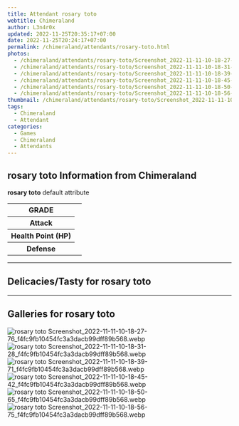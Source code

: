 ```yaml
---
title: Attendant rosary toto
webtitle: Chimeraland
author: L3n4r0x
updated: 2022-11-25T20:35:17+07:00
date: 2022-11-25T20:24:17+07:00
permalink: /chimeraland/attendants/rosary-toto.html
photos:
  - /chimeraland/attendants/rosary-toto/Screenshot_2022-11-11-10-18-27-76_f4fc9fb10454fc3a3dacb99dff89b568.webp
  - /chimeraland/attendants/rosary-toto/Screenshot_2022-11-11-10-18-31-28_f4fc9fb10454fc3a3dacb99dff89b568.webp
  - /chimeraland/attendants/rosary-toto/Screenshot_2022-11-11-10-18-39-71_f4fc9fb10454fc3a3dacb99dff89b568.webp
  - /chimeraland/attendants/rosary-toto/Screenshot_2022-11-11-10-18-45-42_f4fc9fb10454fc3a3dacb99dff89b568.webp
  - /chimeraland/attendants/rosary-toto/Screenshot_2022-11-11-10-18-50-65_f4fc9fb10454fc3a3dacb99dff89b568.webp
  - /chimeraland/attendants/rosary-toto/Screenshot_2022-11-11-10-18-56-75_f4fc9fb10454fc3a3dacb99dff89b568.webp
thumbnail: /chimeraland/attendants/rosary-toto/Screenshot_2022-11-11-10-18-27-76_f4fc9fb10454fc3a3dacb99dff89b568.webp
tags:
  - Chimeraland
  - Attendant
categories:
  - Games
  - Chimeraland
  - Attendants
---
```


<section id="bootstrap-wrapper"><link rel="stylesheet" href="https://rawcdn.githack.com/dimaslanjaka/Web-Manajemen/0c3b5aa1813bd4abcd2c11bf3e37928b15c28664/css/bootstrap-5-3-0-alpha3-wrapper.css"/><h2>rosary toto Information from Chimeraland</h2><p><b>rosary toto</b> default attribute <table><tr><th>GRADE</th><td></td></tr><tr><th>Attack</th><td></td></tr><tr><th>Health Point (HP)</th><td></td></tr><tr><th>Defense</th><td></td></tr></table></p><hr/><h2>Delicacies/Tasty for rosary toto</h2><hr/><div id="gallery"><h2>Galleries for rosary toto</h2><div class="row"><div class="col-lg-6 col-12"><img src="/chimeraland/attendants/rosary-toto/Screenshot_2022-11-11-10-18-27-76_f4fc9fb10454fc3a3dacb99dff89b568.webp" alt="rosary toto Screenshot_2022-11-11-10-18-27-76_f4fc9fb10454fc3a3dacb99dff89b568.webp"/></div><div class="col-lg-6 col-12"><img src="/chimeraland/attendants/rosary-toto/Screenshot_2022-11-11-10-18-31-28_f4fc9fb10454fc3a3dacb99dff89b568.webp" alt="rosary toto Screenshot_2022-11-11-10-18-31-28_f4fc9fb10454fc3a3dacb99dff89b568.webp"/></div><div class="col-lg-6 col-12"><img src="/chimeraland/attendants/rosary-toto/Screenshot_2022-11-11-10-18-39-71_f4fc9fb10454fc3a3dacb99dff89b568.webp" alt="rosary toto Screenshot_2022-11-11-10-18-39-71_f4fc9fb10454fc3a3dacb99dff89b568.webp"/></div><div class="col-lg-6 col-12"><img src="/chimeraland/attendants/rosary-toto/Screenshot_2022-11-11-10-18-45-42_f4fc9fb10454fc3a3dacb99dff89b568.webp" alt="rosary toto Screenshot_2022-11-11-10-18-45-42_f4fc9fb10454fc3a3dacb99dff89b568.webp"/></div><div class="col-lg-6 col-12"><img src="/chimeraland/attendants/rosary-toto/Screenshot_2022-11-11-10-18-50-65_f4fc9fb10454fc3a3dacb99dff89b568.webp" alt="rosary toto Screenshot_2022-11-11-10-18-50-65_f4fc9fb10454fc3a3dacb99dff89b568.webp"/></div><div class="col-lg-6 col-12"><img src="/chimeraland/attendants/rosary-toto/Screenshot_2022-11-11-10-18-56-75_f4fc9fb10454fc3a3dacb99dff89b568.webp" alt="rosary toto Screenshot_2022-11-11-10-18-56-75_f4fc9fb10454fc3a3dacb99dff89b568.webp"/></div></div></div></section>